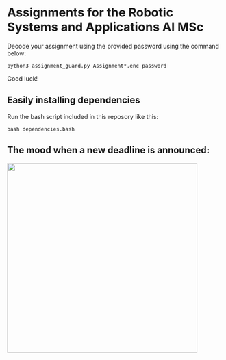 # Assignments for the Robotic Systems and Applications AI MSc

Decode your assignment using the provided password using the command below:

`python3 assignment_guard.py Assignment*.enc password`

Good luck!

## Easily installing dependencies

Run the bash script included in this reposory like this:

`bash dependencies.bash`


## The mood when a new deadline is announced:

<img src=media/tiago_breakdance.webp width="444px"/>
